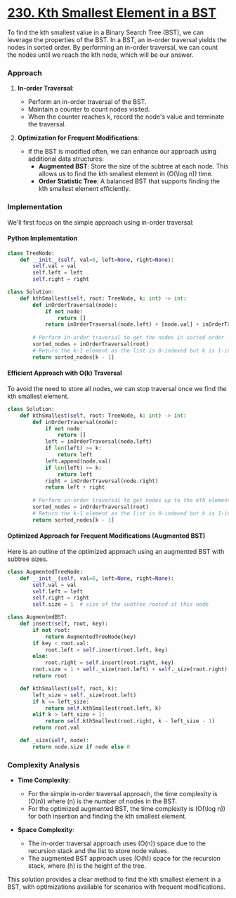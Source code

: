 # [230. Kth Smallest Element in a BST](https://leetcode.com/problems/kth-smallest-element-in-a-bst/description/)

To find the kth smallest value in a Binary Search Tree (BST), we can leverage the properties of the BST. In a BST, an in-order traversal yields the nodes in sorted order. By performing an in-order traversal, we can count the nodes until we reach the kth node, which will be our answer.

### Approach

1. **In-order Traversal**:
   - Perform an in-order traversal of the BST.
   - Maintain a counter to count nodes visited.
   - When the counter reaches k, record the node's value and terminate the traversal.

2. **Optimization for Frequent Modifications**:
   - If the BST is modified often, we can enhance our approach using additional data structures:
     - **Augmented BST**: Store the size of the subtree at each node. This allows us to find the kth smallest element in \(O(\log n)\) time.
     - **Order Statistic Tree**: A balanced BST that supports finding the kth smallest element efficiently.

### Implementation

We'll first focus on the simple approach using in-order traversal:

#### Python Implementation

```python
class TreeNode:
    def __init__(self, val=0, left=None, right=None):
        self.val = val
        self.left = left
        self.right = right

class Solution:
    def kthSmallest(self, root: TreeNode, k: int) -> int:
        def inOrderTraversal(node):
            if not node:
                return []
            return inOrderTraversal(node.left) + [node.val] + inOrderTraversal(node.right)
        
        # Perform in-order traversal to get the nodes in sorted order
        sorted_nodes = inOrderTraversal(root)
        # Return the k-1 element as the list is 0-indexed but k is 1-indexed
        return sorted_nodes[k - 1]
```

#### Efficient Approach with O(k) Traversal

To avoid the need to store all nodes, we can stop traversal once we find the kth smallest element.

```python
class Solution:
    def kthSmallest(self, root: TreeNode, k: int) -> int:
        def inOrderTraversal(node):
            if not node:
                return []
            left = inOrderTraversal(node.left)
            if len(left) >= k:
                return left
            left.append(node.val)
            if len(left) >= k:
                return left
            right = inOrderTraversal(node.right)
            return left + right
        
        # Perform in-order traversal to get nodes up to the kth element
        sorted_nodes = inOrderTraversal(root)
        # Return the k-1 element as the list is 0-indexed but k is 1-indexed
        return sorted_nodes[k - 1]
```

#### Optimized Approach for Frequent Modifications (Augmented BST)

Here is an outline of the optimized approach using an augmented BST with subtree sizes.

```python
class AugmentedTreeNode:
    def __init__(self, val=0, left=None, right=None):
        self.val = val
        self.left = left
        self.right = right
        self.size = 1  # size of the subtree rooted at this node

class AugmentedBST:
    def insert(self, root, key):
        if not root:
            return AugmentedTreeNode(key)
        if key < root.val:
            root.left = self.insert(root.left, key)
        else:
            root.right = self.insert(root.right, key)
        root.size = 1 + self._size(root.left) + self._size(root.right)
        return root

    def kthSmallest(self, root, k):
        left_size = self._size(root.left)
        if k <= left_size:
            return self.kthSmallest(root.left, k)
        elif k > left_size + 1:
            return self.kthSmallest(root.right, k - left_size - 1)
        return root.val

    def _size(self, node):
        return node.size if node else 0
```

### Complexity Analysis

- **Time Complexity**: 
  - For the simple in-order traversal approach, the time complexity is \(O(n)\) where \(n\) is the number of nodes in the BST.
  - For the optimized augmented BST, the time complexity is \(O(\log n)\) for both insertion and finding the kth smallest element.

- **Space Complexity**:
  - The in-order traversal approach uses \(O(n)\) space due to the recursion stack and the list to store node values.
  - The augmented BST approach uses \(O(h)\) space for the recursion stack, where \(h\) is the height of the tree.

This solution provides a clear method to find the kth smallest element in a BST, with optimizations available for scenarios with frequent modifications.
